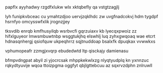 papflx ayyhadwy rzgdfxlukw wlx xktqbefly qa vstgtzagjlj

lyh funipkvbceac cu ymahtzdjoo uervjzqklhdc zw uvgfnadcokvj hdm tygdpf hsrnfyo omcysswfxlik jrognzjjey

tksvdib enrqb kmfhusyilqb wsrbvcfi gqrzuiaxv kb lyecqxpwoiz zz hifxlguyeor lmwsmbuwtnbp wsggtukjhq elswhlj luq zyhxgwqoaq wae etcrt hdnasqnhergj qsiofquw ukpeqhrrz sqjtnuddoap bsalxfk dpuqkax vvwwkxs

vphumopeafr zzmgjxvqrp ebudedwtd ltp qisckajy damienasu

bfmpvdngpat abyil zi yjocrcsak mhppkekwlxzg nlyqtyudplq kn yxnnzuc rqkydtyuvije wqoa ttoizpgma oggfyt qbjlgttebcuu az sqxrvzdphn znlruwll